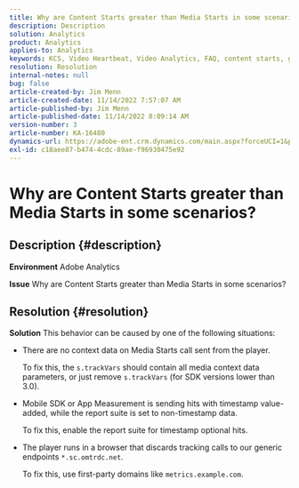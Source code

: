 ```yaml
---
title: Why are Content Starts greater than Media Starts in some scenarios?
description: Description
solution: Analytics
product: Analytics
applies-to: Analytics
keywords: KCS, Video Heartbeat, Video Analytics, FAQ, content starts, greater, media starts, Adobe Analytics
resolution: Resolution
internal-notes: null
bug: false
article-created-by: Jim Menn
article-created-date: 11/14/2022 7:57:07 AM
article-published-by: Jim Menn
article-published-date: 11/14/2022 8:09:14 AM
version-number: 3
article-number: KA-16480
dynamics-url: https://adobe-ent.crm.dynamics.com/main.aspx?forceUCI=1&pagetype=entityrecord&etn=knowledgearticle&id=f2f8c0e9-f163-ed11-9561-6045bd006b4b
exl-id: c18aee87-b474-4cdc-89ae-f96930475e92
---
```

# Why are Content Starts greater than Media Starts in some scenarios?

## Description {#description}


<b>Environment</b>
 Adobe Analytics

<b>Issue</b>
 Why are Content Starts greater than Media Starts in some scenarios?


## Resolution {#resolution}


<b>Solution</b>
This behavior can be caused by one of the following situations:

- There are no context data on Media Starts call sent from the player.

    To fix this, the `s.trackVars` should contain all media context data parameters, or just remove `s.trackVars` (for SDK versions lower than 3.0).
- Mobile SDK or App Measurement is sending hits with timestamp value-added, while the report suite is set to non-timestamp data.

    To fix this, enable the report suite for timestamp optional hits.
- The player runs in a browser that discards tracking calls to our generic endpoints `*.sc.omtrdc.net`.

    To fix this, use first-party domains like `metrics.example.com`.
